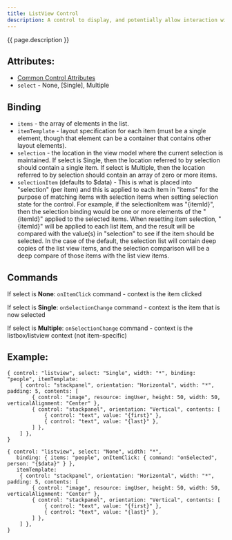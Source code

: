 ```yaml
---
title: ListView Control
description: A control to display, and potentially allow interaction with, a list of view items (items that are themselves composed of one or more controls)
---
```


{{ page.description }}

## Attributes:

* [Common Control Attributes](common)
* `select` - None, [Single], Multiple

## Binding

* `items` - the array of elements in the list.
* `itemTemplate` - layout specification for each item (must be a single element, though that element can be a container that contains other
  layout elements).
* `selection` - the location in the view model where the current selection is maintained. If select is Single, then the location referred to by
  selection should contain a single item. If select is Multiple, then the location referred to by selection should contain an array of zero or more items.
* `selectionItem` (defaults to $data) - This is what is placed into "selection" (per item) and this is applied to each item in "items" for the
  purpose of matching items with selection items when setting selection state for the control. For example, if the selectionItem was "{itemId}", 
  then the selection binding would be one or more elements of the "{itemId}" applied to the selected items. When resetting item selection, "{itemId}"
  will be applied to each list item, and the result will be compared with the value(s) in "selection" to see if the item should be selected. In the
  case of the default, the selection list will contain deep copies of the list view items, and the selection comparison will be a deep compare of
  those items with the list view items.

## Commands

If select is __None__: `onItemClick` command - context is the item clicked

If select is __Single__: `onSelectionChange` command - context is the item that is now selected

If select is __Multiple__: `onSelectionChange` command - context is the listbox/listview context (not item-specific)

## Example:

```
{ control: "listview", select: "Single", width: "*", binding: "people", itemTemplate:
    { control: "stackpanel", orientation: "Horizontal", width: "*", padding: 5, contents: [
        { control: "image", resource: imgUser, height: 50, width: 50, verticalAlignment: "Center" },
        { control: "stackpanel", orientation: "Vertical", contents: [
            { control: "text", value: "{first}" },
            { control: "text", value: "{last}" },
        ] },
    ] },
}
```

```
{ control: "listview", select: "None", width: "*", 
   binding: { items: "people", onItemClick: { command: "onSelected", person: "{$data}" } }, 
   itemTemplate:
    { control: "stackpanel", orientation: "Horizontal", width: "*", padding: 5, contents: [
        { control: "image", resource: imgUser, height: 50, width: 50, verticalAlignment: "Center" },
        { control: "stackpanel", orientation: "Vertical", contents: [
            { control: "text", value: "{first}" },
            { control: "text", value: "{last}" },
        ] },
    ] },
}
```
